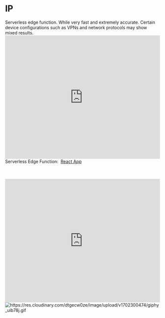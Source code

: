 # <h1>IP</h1>
Serverless edge function. While very fast and extremely accurate. Certain device configurations such as VPNs and network protocols may show mixed results. <iframe src="https://ipv4.jessejesse.com" style="border:0px #ffffff none;" name="myiFrame" scrolling="no" frameborder="1" marginheight="0px" marginwidth="0px" height="400px" width="100%" allowfullscreen></iframe><br>
Serverless Edge Function:&nbsp;&nbsp;<a href="https://ip.jessejesse.com/">React App</a></h3><br><br><br>
<iframe src="https://tools.jessejesse.com" style="border:0px #ffffff none;" name="myiFrame" scrolling="no" frameborder="1" marginheight="0px" marginwidth="0px" height="400px" width="100%" allowfullscreen></iframe>
<div class="avatar">
    <img src="https://res.cloudinary.com/dtgecw0ze/image/upload/v1702300474/giphy_uib78j.gif" alt="https://res.cloudinary.com/dtgecw0ze/image/upload/v1702300474/giphy_uib78j.gif" />
  </div>
  </div>